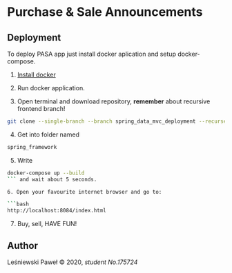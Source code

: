 # Purchase & Sale Announcements 

## Deployment

To deploy PASA app just install docker aplication and setup docker-compose.

1. [Install docker](https://www.docker.com/get-started "Install page")

2. Run docker application.

3. Open terminal and download repository, **remember** about recursive frontend branch!

```bash
git clone --single-branch --branch spring_data_mvc_deployment --recurse-submodules -j8 git://github.com/creativecbr/spring_framework.git
```
4. Get into folder named
```bash
spring_framework
```

5. Write 
```bash
docker-compose up --build
``` and wait about 5 seconds.

6. Open your favourite internet browser and go to:

```bash
http://localhost:8084/index.html
```

7. Buy, sell, HAVE FUN!

## Author
Leśniewski Paweł © 2020, *student No.175724*
